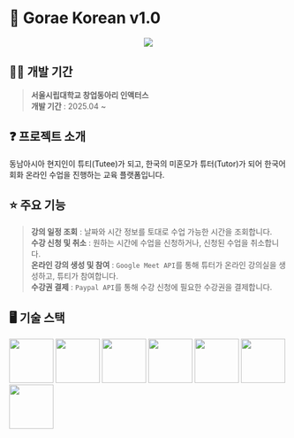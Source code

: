 # 🐋 Gorae Korean v1.0
<p align="center"><img src="https://github.com/user-attachments/assets/0d6a15f6-64c2-445e-9d8e-244080587cd4"></p>

## 🧑‍💻 개발 기간
> **서울시립대학교 창업동아리 인액터스** <br>
> **개발 기간** : 2025.04 ~

## ❓ 프로젝트 소개
동남아시아 현지인이 튜티(Tutee)가 되고, 한국의 미혼모가 튜터(Tutor)가 되어 한국어 회화 온라인 수업을 진행하는 교육 플랫폼입니다.

## ⭐ 주요 기능
> **강의 일정 조회** : 날짜와 시간 정보를 토대로 수업 가능한 시간을 조회합니다. <br>
> **수강 신청 및 취소** : 원하는 시간에 수업을 신청하거나, 신청된 수업을 취소합니다. <br>
> **온라인 강의 생성 및 참여** : `Google Meet API`를 통해 튜터가 온라인 강의실을 생성하고, 튜티가 참여합니다. <br>
> **수강권 결제** : `Paypal API`를 통해 수강 신청에 필요한 수강권을 결제합니다.

## 🖥️ 기술 스택
<img src="https://github.com/user-attachments/assets/6bf4d2e3-f01d-47bd-924e-32d2647a5b01" width="80"></a>
<img src="https://github.com/user-attachments/assets/40b21ea3-237e-4be4-8c29-ee8fb8f4aa87" width="80"></a>
<img src="https://github.com/user-attachments/assets/2a643a74-28fa-4237-a4b9-fd350706ac17" width="80"></a>
<img src="https://github.com/user-attachments/assets/a541e3a9-75b5-40be-bab3-e71972759f64" width="80"></a>
<img src="https://github.com/user-attachments/assets/b2e6fc2c-c5da-44d0-a537-5f3b78990b12" width="80"></a>
<img src="https://github.com/user-attachments/assets/37ad89cd-8cfc-492d-839a-a49ada2d821d" width="80"></a>
<img src="https://github.com/user-attachments/assets/9c6e5a31-3631-4c97-af37-6dbcb93069d1" width="80"></a>
